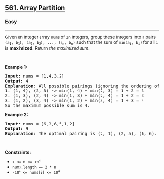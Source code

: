 <h2><a href="https://leetcode.com/problems/array-partition/">561. Array Partition</a></h2><h3>Easy</h3><hr><div style="user-select: auto;"><p style="user-select: auto;">Given an integer array <code style="user-select: auto;">nums</code> of <code style="user-select: auto;">2n</code> integers, group these integers into <code style="user-select: auto;">n</code> pairs <code style="user-select: auto;">(a<sub style="user-select: auto;">1</sub>, b<sub style="user-select: auto;">1</sub>), (a<sub style="user-select: auto;">2</sub>, b<sub style="user-select: auto;">2</sub>), ..., (a<sub style="user-select: auto;">n</sub>, b<sub style="user-select: auto;">n</sub>)</code> such that the sum of <code style="user-select: auto;">min(a<sub style="user-select: auto;">i</sub>, b<sub style="user-select: auto;">i</sub>)</code> for all <code style="user-select: auto;">i</code> is <strong style="user-select: auto;">maximized</strong>. Return<em style="user-select: auto;"> the maximized sum</em>.</p>

<p style="user-select: auto;">&nbsp;</p>
<p style="user-select: auto;"><strong style="user-select: auto;">Example 1:</strong></p>

<pre style="user-select: auto;"><strong style="user-select: auto;">Input:</strong> nums = [1,4,3,2]
<strong style="user-select: auto;">Output:</strong> 4
<strong style="user-select: auto;">Explanation:</strong> All possible pairings (ignoring the ordering of elements) are:
1. (1, 4), (2, 3) -&gt; min(1, 4) + min(2, 3) = 1 + 2 = 3
2. (1, 3), (2, 4) -&gt; min(1, 3) + min(2, 4) = 1 + 2 = 3
3. (1, 2), (3, 4) -&gt; min(1, 2) + min(3, 4) = 1 + 3 = 4
So the maximum possible sum is 4.</pre>

<p style="user-select: auto;"><strong style="user-select: auto;">Example 2:</strong></p>

<pre style="user-select: auto;"><strong style="user-select: auto;">Input:</strong> nums = [6,2,6,5,1,2]
<strong style="user-select: auto;">Output:</strong> 9
<strong style="user-select: auto;">Explanation:</strong> The optimal pairing is (2, 1), (2, 5), (6, 6). min(2, 1) + min(2, 5) + min(6, 6) = 1 + 2 + 6 = 9.
</pre>

<p style="user-select: auto;">&nbsp;</p>
<p style="user-select: auto;"><strong style="user-select: auto;">Constraints:</strong></p>

<ul style="user-select: auto;">
	<li style="user-select: auto;"><code style="user-select: auto;">1 &lt;= n &lt;= 10<sup style="user-select: auto;">4</sup></code></li>
	<li style="user-select: auto;"><code style="user-select: auto;">nums.length == 2 * n</code></li>
	<li style="user-select: auto;"><code style="user-select: auto;">-10<sup style="user-select: auto;">4</sup> &lt;= nums[i] &lt;= 10<sup style="user-select: auto;">4</sup></code></li>
</ul>
</div>